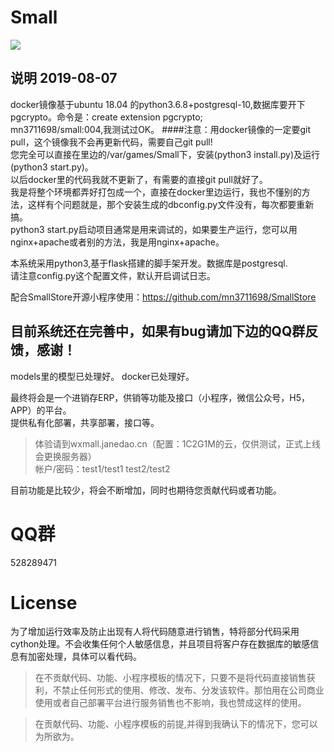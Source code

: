 # Small

![](https://github.com/mn3711698/Small/blob/master/923.png)


## 说明  2019-08-07
docker镜像基于ubuntu 18.04 的python3.6.8+postgresql-10,数据库要开下pgcrypto。命令是：create extension pgcrypto;
<br>mn3711698/small:004,我测试过OK。
####注意：用docker镜像的一定要git pull，这个镜像我不会再更新代码，需要自己git pull!
<br>您完全可以直接在里边的/var/games/Small下，安装(python3 install.py)及运行(python3 start.py)。
<br>以后docker里的代码我就不更新了，有需要的直接git pull就好了。
<br>我是将整个环境都弄好打包成一个，直接在docker里边运行，我也不懂别的方法，这样有个问题就是，那个安装生成的dbconfig.py文件没有，每次都要重新搞。
<br>python3 start.py启动项目通常是用来调试的，如果要生产运行，您可以用nginx+apache或者别的方法，我是用nginx+apache。

本系统采用python3,基于flask搭建的脚手架开发。数据库是postgresql.
<br>请注意config.py这个配置文件，默认开启调试日志。

配合SmallStore开源小程序使用：https://github.com/mn3711698/SmallStore

## 目前系统还在完善中，如果有bug请加下边的QQ群反馈，感谢！

models里的模型已处理好。
docker已处理好。


最终将会是一个进销存ERP，供销等功能及接口（小程序，微信公众号，H5，APP）的平台。
<br>提供私有化部署，共享部署，接口等。

> 体验请到wxmall.janedao.cn（配置：1C2G1M的云，仅供测试，正式上线会更换服务器）  
> 帐户/密码：test1/test1     test2/test2

目前功能是比较少，将会不断增加，同时也期待您贡献代码或者功能。
# QQ群
528289471

# License
为了增加运行效率及防止出现有人将代码随意进行销售，特将部分代码采用cython处理。不会收集任何个人敏感信息，并且项目将客户存在数据库的敏感信息有加密处理，具体可以看代码。
> 在不贡献代码、功能、小程序模板的情况下，只要不是将代码直接销售获利，不禁止任何形式的使用、修改、发布、分发该软件。那怕用在公司商业使用或者自己部署平台进行服务销售也不影响，我也赞成这样的使用。

> 在贡献代码、功能、小程序模板的前提,并得到我确认下的情况下，您可以为所欲为。


